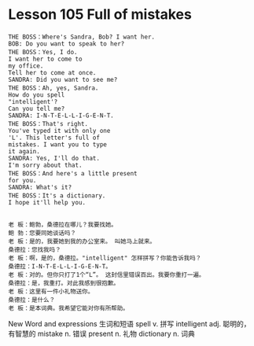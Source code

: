 # Lesson 105 Full of mistakes

```
THE BOSS：Where's Sandra, Bob? I want her.
BOB: Do you want to speak to her?
THE BOSS：Yes, I do.
I want her to come to
my office.
Tell her to come at once.
SANDRA: Did you want to see me?
THE BOSS：Ah, yes, Sandra.
How do you spell
"intelligent'?
Can you tell me?
SANDRA: I-N-T-E-L-L-I-G-E-N-T.
THE BOSS：That's right.
You've typed it with only one
'L'. This letter's full of
mistakes. I want you to type
it again.
SANDRA: Yes, I'll do that.
I'm sorry about that.
THE BOSS：And here's a little present
for you.
SANDRA: What's it?
THE BOSS：It's a dictionary.
I hope it'll help you.


老 板：鲍勃，桑德拉在哪儿？我要找她。
鲍 勃：您要同她谈话吗？
老 板：是的，我要她到我的办公室来。 叫她马上就来。
桑德拉：您找我吗？
老 板：啊，是的，桑德拉。"intelligent" 怎样拼写？你能告诉我吗？
桑德拉：I-N-T-E-L-L-I-G-E-N-T。
老 板：对的。但你只打了1个“L”。 这封信里错误百出。我要你重打一遍。
桑德拉：是，我重打。对此我感到很抱歉。
老 板：这里有一件小礼物送你。
桑德拉：是什么？
老 板：是本词典。我希望它能对你有所帮助。
```

New Word and expressions 生词和短语
spell
v. 拼写
intelligent
adj. 聪明的，有智慧的
mistake
n. 错误
present
n. 礼物
dictionary
n. 词典


